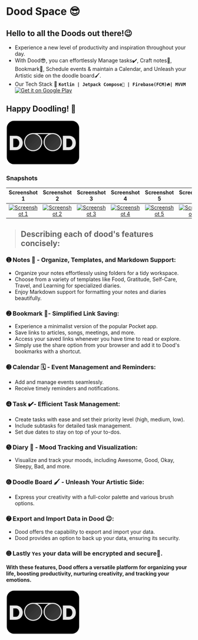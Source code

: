 
# Dood Space 😎 
## Hello to all the Doods out there!😉
- Experience a new level of productivity and inspiration throughout your day.
- With Dood😎, you can effortlessly Manage tasks✔️, Craft notes📝, Bookmark🔖, Schedule events & maintain a Calendar, and Unleash your Artistic side on the doodle board🖌️.
- Our Tech Stack 🚀 **`Kotlin | Jetpack Compose🚀 | Firebase(FCM)🔥| MVVM`**
[![Get it on Google Play](https://play.google.com/intl/en_us/badges/static/images/badges/en_badge_web_generic.png)](https://play.google.com/store/apps/details?id=com.implementing.cozyspace)

## Happy Doodling! 🚀
<img src="https://github.com/Brindha-m/DoodSpace-Todos.Notes.Doodles/blob/master/dood.png?raw=true" alt="Dood Image" width="200"/>

### Snapshots

| Screenshot 1 | Screenshot 2 | Screenshot 3 | Screenshot 4 | Screenshot 5 | Screenshot 6 |
|:---:|:---:|:---:|:---:|:---:|:---:|
| [![Screenshot 1](https://play-lh.googleusercontent.com/kWQjB6Oeo-ED6qRfbjMZ1i7thPeROAn9oy_KFxkN_oHjXWEQuWP8j9bg-Mk_V8RVHkw=w1280-h750)](https://play-lh.googleusercontent.com/kWQjB6Oeo-ED6qRfbjMZ1i7thPeROAn9oy_KFxkN_oHjXWEQuWP8j9bg-Mk_V8RVHkw=w1280-h750) | [![Screenshot 2](https://play-lh.googleusercontent.com/O64RAjwhuc0WaIQICoOdhAmxfG-YLBZKeJ9ZopdhsbQ7AftLYlXCBeXLnElh8fjctj0=w1280-h750)](https://play-lh.googleusercontent.com/O64RAjwhuc0WaIQICoOdhAmxfG-YLBZKeJ9ZopdhsbQ7AftLYlXCBeXLnElh8fjctj0=w1280-h750) | [![Screenshot 3](https://play-lh.googleusercontent.com/uCLenh17re6OdGHACYIfC8ptTc9z-Euhn3EXNniOZg9n8enPhXelI5rms4PGDKbVBw59=w1280-h750)](https://play-lh.googleusercontent.com/uCLenh17re6OdGHACYIfC8ptTc9z-Euhn3EXNniOZg9n8enPhXelI5rms4PGDKbVBw59=w1280-h750) | [![Screenshot 4](https://play-lh.googleusercontent.com/GCd3i1wf-MRW087h0kqThZckAjeiCpXnhSY5JiQ9858ZBR3b2YY3n2wJsKlgRb7RTxY=w1280-h750)](https://play-lh.googleusercontent.com/GCd3i1wf-MRW087h0kqThZckAjeiCpXnhSY5JiQ9858ZBR3b2YY3n2wJsKlgRb7RTxY=w1280-h750) | [![Screenshot 5](https://play-lh.googleusercontent.com/XwAmHgojFra6lRFSDwboCniHiMrkiUvsLToiZGDctbR1r3xzY0jnJOTDi4h5SnJmx-w=w1280-h750)](https://play-lh.googleusercontent.com/XwAmHgojFra6lRFSDwboCniHiMrkiUvsLToiZGDctbR1r3xzY0jnJOTDi4h5SnJmx-w=w1280-h750) | [![Screenshot 6](https://play-lh.googleusercontent.com/S1Oi9J2YnXyKENyZgE8l3Dwd657bkTbt6kwZ6zNc-w9yJEtMakblgTf_EATiPRA8RqI=w1280-h750)](https://play-lh.googleusercontent.com/S1Oi9J2YnXyKENyZgE8l3Dwd657bkTbt6kwZ6zNc-w9yJEtMakblgTf_EATiPRA8RqI=w1280-h750) |

> ## Describing each of dood's features concisely:

### ➊ Notes 📝 - Organize, Templates, and Markdown Support:
- Organize your notes effortlessly using folders for a tidy workspace.
- Choose from a variety of templates like Food, Gratitude, Self-Care, Travel, and Learning for specialized diaries.
- Enjoy Markdown support for formatting your notes and diaries beautifully.

### ➋ Bookmark 🔖- Simplified Link Saving:
- Experience a minimalist version of the popular Pocket app.
- Save links to articles, songs, meetings, and more.
- Access your saved links whenever you have time to read or explore.
- Simply use the share option from your browser and add it to Dood's bookmarks with a shortcut.

### ➌ Calendar 🗓️ - Event Management and Reminders:
- Add and manage events seamlessly.
- Receive timely reminders and notifications.

### ➍ Task ✔️- Efficient Task Management:
- Create tasks with ease and set their priority level (high, medium, low).
- Include subtasks for detailed task management.
- Set due dates to stay on top of your to-dos.

### ➎ Diary 📒 - Mood Tracking and Visualization:
- Visualize and track your moods, including Awesome, Good, Okay, Sleepy, Bad, and more.

### ➏ Doodle Board 🖌️ - Unleash Your Artistic Side:
- Express your creativity with a full-color palette and various brush options.

### ➐ Export and Import Data in Dood 😉:
- Dood offers the capability to export and import your data.
- Dood provides an option to back up your data, ensuring its security.

### ➑ Lastly `Yes` your data will be encrypted and secure💯.

#### With these features, Dood offers a versatile platform for organizing your life, boosting productivity, nurturing creativity, and tracking your emotions.

<img src="https://github.com/Brindha-m/DoodSpace-Todos.Notes.Doodles/blob/master/dood.png?raw=true" alt="Dood Image" width="200"/> 
